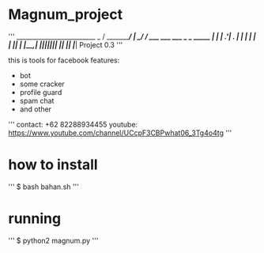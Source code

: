 # Magnum_project

'''
          _________________________
     _   /  ______________________/
    | \_/  / ___ ___ ___ _ _ _____ 
    |     | | .'| . |   | | |     |
    | |_| | |__,|_  |_|_|___|_|_|_|
    |_| |_|     |___| Project 0.3
'''

this is tools for facebook 
features:
  - bot
  - some cracker
  - profile guard
  - spam chat
  - and other

'''
contact:
+62 82288934455
youtube:
https://www.youtube.com/channel/UCcpF3CBPwhat06_3Tg4o4tg
'''

# how to install 
'''
$ bash bahan.sh
'''

# running

'''
$ python2 magnum.py
'''
